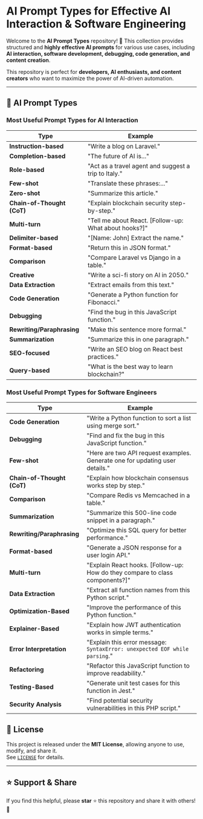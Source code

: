 # AI Prompt Types for Effective AI Interaction & Software Engineering

Welcome to the **AI Prompt Types** repository! 🎯 This collection provides structured and **highly effective AI prompts** for various use cases, including **AI interaction, software development, debugging, code generation, and content creation**.

This repository is perfect for **developers, AI enthusiasts, and content creators** who want to maximize the power of AI-driven automation.

---

## 📘 AI Prompt Types

### Most Useful Prompt Types for AI Interaction

| Type                  | Example |
|-----------------------|---------|
| **Instruction-based**  | "Write a blog on Laravel." |
| **Completion-based**  | "The future of AI is..." |
| **Role-based**  | "Act as a travel agent and suggest a trip to Italy." |
| **Few-shot**  | "Translate these phrases:..." |
| **Zero-shot**  | "Summarize this article." |
| **Chain-of-Thought (CoT)**  | "Explain blockchain security step-by-step." |
| **Multi-turn**  | "Tell me about React. [Follow-up: What about hooks?]" |
| **Delimiter-based**  | "[Name: John] Extract the name." |
| **Format-based**  | "Return this in JSON format." |
| **Comparison**  | "Compare Laravel vs Django in a table." |
| **Creative**  | "Write a sci-fi story on AI in 2050." |
| **Data Extraction**  | "Extract emails from this text." |
| **Code Generation**  | "Generate a Python function for Fibonacci." |
| **Debugging**  | "Find the bug in this JavaScript function." |
| **Rewriting/Paraphrasing**  | "Make this sentence more formal." |
| **Summarization**  | "Summarize this in one paragraph." |
| **SEO-focused**  | "Write an SEO blog on React best practices." |
| **Query-based**  | "What is the best way to learn blockchain?" |


### Most Useful Prompt Types for Software Engineers

| Type                  | Example |
|-----------------------|---------|
| **Code Generation**  | "Write a Python function to sort a list using merge sort." |
| **Debugging**  | "Find and fix the bug in this JavaScript function." |
| **Few-shot**  | "Here are two API request examples. Generate one for updating user details." |
| **Chain-of-Thought (CoT)**  | "Explain how blockchain consensus works step by step." |
| **Comparison**  | "Compare Redis vs Memcached in a table." |
| **Summarization**  | "Summarize this 500-line code snippet in a paragraph." |
| **Rewriting/Paraphrasing**  | "Optimize this SQL query for better performance." |
| **Format-based**  | "Generate a JSON response for a user login API." |
| **Multi-turn**  | "Explain React hooks. [Follow-up: How do they compare to class components?]" |
| **Data Extraction**  | "Extract all function names from this Python script." |
| **Optimization-Based**  | "Improve the performance of this Python function." |
| **Explainer-Based**  | "Explain how JWT authentication works in simple terms." |
| **Error Interpretation**  | "Explain this error message: `SyntaxError: unexpected EOF while parsing`." |
| **Refactoring**  | "Refactor this JavaScript function to improve readability." |
| **Testing-Based**  | "Generate unit test cases for this function in Jest." |
| **Security Analysis**  | "Find potential security vulnerabilities in this PHP script." |


## 📜 License

This project is released under the **MIT License**, allowing anyone to use, modify, and share it.  
See [`LICENSE`](LICENSE) for details.

---

## ⭐ Support & Share

If you find this helpful, please **star** ⭐ this repository and share it with others! 🚀